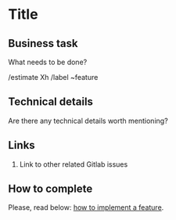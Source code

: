 # Title


## Business task

What needs to be done?

/estimate Xh
/label ~feature


## Technical details

Are there any technical details worth mentioning?


## Links

1. Link to other related Gitlab issues


## How to complete

Please, read below: [how to implement a feature](https://github.com/wemake-services/meta/wiki/Closing-issues#how-to-complete-a-feature).
